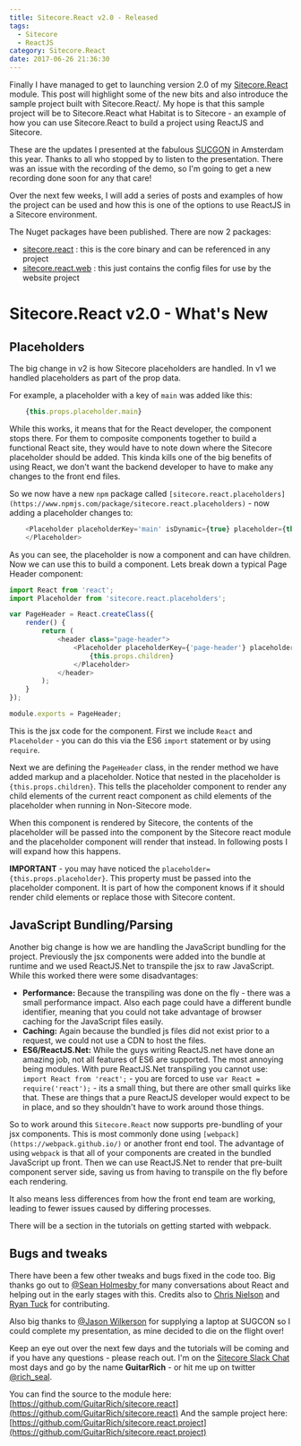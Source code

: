 ```yaml
---
title: Sitecore.React v2.0 - Released
tags:
  - Sitecore
  - ReactJS
category: Sitecore.React
date: 2017-06-26 21:36:30
---
```


Finally I have managed to get to launching version 2.0 of my [Sitecore.React](https://github.com/GuitarRich/sitecore.react) module. This post will highlight some of the new bits and also introduce the sample project built with Sitecore.React/. My hope is that this sample project will be to Sitecore.React what Habitat is to Sitecore - an example of how you can use Sitecore.React to build a project using ReactJS and Sitecore.

These are the updates I presented at the fabulous [SUCGON](http://www.sugcon.eu/) in Amsterdam this year. Thanks to all who stopped by to listen to the presentation. There was an issue with the recording of the demo, so I'm going to get a new recording done soon for any that care!

Over the next few weeks, I will add a series of posts and examples of how the project can be used and how this is one of the options to use ReactJS in a Sitecore environment.

The Nuget packages have been published. There are now 2 packages:

* [sitecore.react](https://www.nuget.org/packages/Sitecore.React/) : this is the core binary and can be referenced in any project
* [sitecore.react.web](https://www.nuget.org/packages/Sitecore.React.Web/) : this just contains the config files for use by the website project

# Sitecore.React v2.0 - What's New

## Placeholders

The big change in v2 is how Sitecore placeholders are handled. In v1 we handled placeholders as part of the prop data.

For example, a placeholder with a key of `main` was added like this:

```javascript
    {this.props.placeholder.main}
```

While this works, it means that for the React developer, the component stops there. For them to composite components together to build a functional React site, they would have to note down where the Sitecore placeholder should be added. This kinda kills one of the big benefits of using React, we don't want the backend developer to have to make any changes to the front end files.

So we now have a new `npm` package called `[sitecore.react.placeholders](https://www.npmjs.com/package/sitecore.react.placeholders)` - now adding a placeholder changes to:

```javascript
    <Placeholder placeholderKey='main' isDynamic={true} placeholder={this.props.placeholder}>
    </Placeholder>
```

As you can see, the placeholder is now a component and can have children. Now we can use this to build a component. Lets break down a typical Page Header component:

```javascript
import React from 'react';
import Placeholder from 'sitecore.react.placeholders';

var PageHeader = React.createClass({
    render() {
        return (
            <header class="page-header">
                <Placeholder placeholderKey={'page-header'} placeholder={this.props.placeholder}>
                    {this.props.children}
                </Placeholder>
            </header>
        );
    }
});

module.exports = PageHeader;
```

This is the jsx code for the component. First we include `React` and `Placeholder` - you can do this via the ES6 `import` statement or by using `require`.

Next we are defining the `PageHeader` class, in the render method we have added markup and a placeholder. Notice that nested in the placeholder is `{this.props.children}`. This tells the placeholder component to render any child elements of the current react component as child elements of the placeholder when running in Non-Sitecore mode.

When this component is rendered by Sitecore, the contents of the placeholder will be passed into the component by the Sitecore react module and the placeholder component will render that instead. In following posts I will expand how this happens.

**IMPORTANT** - you may have noticed the `placeholder={this.props.placeholder}`. This property must be passed into the placeholder component. It is part of how the component knows if it should render child elements or replace those with Sitecore content.

## JavaScript Bundling/Parsing

Another big change is how we are handling the JavaScript bundling for the project. Previously the jsx components were added into the bundle at runtime and we used ReactJS.Net to transpile the jsx to raw JavaScript. While this worked there were some disadvantages:

- **Performance:** Because the transpiling was done on the fly - there was a small performance impact. Also each page could have a different bundle identifier, meaning that you could not take advantage of browser caching for the JavaScript files easily.
- **Caching:** Again because the bundled js files did not exist prior to a request, we could not use a CDN to host the files. 
- **ES6/ReactJS.Net:** While the guys writing ReactJS.net have done an amazing job, not all features of ES6 are supported. The most annoying being modules. With pure ReactJS.Net transpiling you cannot use: `import React from 'react';` - you are forced to use `var React = require('react');` - its a small thing, but there are other small quirks like that. These are things that a pure ReactJS developer would expect to be in place, and so they shouldn't have to work around those things.

So to work around this `Sitecore.React` now supports pre-bundling of your jsx components. This is most commonly done using `[webpack](https://webpack.github.io/)` or another front end tool. The advantage of using `webpack` is that all of your components are created in the bundled JavaScript up front. Then we can use ReactJS.Net to render that pre-built component server side, saving us from having to transpile on the fly before each rendering.

It also means less differences from how the front end team are working, leading to fewer issues caused by differing processes.

There will be a section in the tutorials on getting started with webpack.

## Bugs and tweaks

There have been a few other tweaks and bugs fixed in the code too. Big thanks go out to [@Sean Holmesby
]() for many conversations about React and helping out in the early stages with this. Credits also to [Chris Nielson](https://github.com/altearius) and [Ryan Tuck](https://github.com/RyanTuckNZ) for contributing.

Also big thanks to [@Jason Wilkerson](https://twitter.com/LonghornTaco) for supplying a laptop at SUGCON so I could complete my presentation, as mine decided to die on the flight over!

Keep an eye out over the next few days and the tutorials will be coming and if you have any questions - please reach out. I'm on the [Sitecore Slack Chat](https://sitecorechat.slack.com) most days and go by the name **GuitarRich** - or hit me up on twitter [@rich_seal](https://twitter.com/rich_seal).

You can find the source to the module here: [https://github.com/GuitarRich/sitecore.react](https://github.com/GuitarRich/sitecore.react)
And the sample project here: [https://github.com/GuitarRich/sitecore.react.project](https://github.com/GuitarRich/sitecore.react.project) 